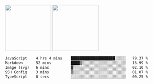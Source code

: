 <img src="https://github-readme-stats.vercel.app/api?username=Dream4ever&count_private=true&show_icons=true&theme=tokyonight" height="150" /> <img src="https://github-readme-stats.vercel.app/api/top-langs/?username=Dream4ever&count_private=true&show_icons=true&theme=tokyonight&langs_count=5&layout=compact" height="150" />

<!--START_SECTION:waka-->

```txt
JavaScript    4 hrs 4 mins    ████████████████████░░░░░   79.37 %
Markdown      52 mins         ████▒░░░░░░░░░░░░░░░░░░░░   16.99 %
Image (svg)   6 mins          ▓░░░░░░░░░░░░░░░░░░░░░░░░   02.10 %
SSH Config    3 mins          ▒░░░░░░░░░░░░░░░░░░░░░░░░   01.07 %
TypeScript    0 secs          ░░░░░░░░░░░░░░░░░░░░░░░░░   00.25 %
```

<!--END_SECTION:waka-->
